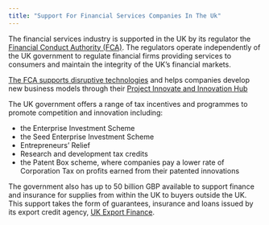 ```yaml
---
title: "Support For Financial Services Companies In The Uk"
---
```

The financial services industry is supported in the UK by its regulator the [Financial Conduct Authority (FCA)](https://www.fca.org.uk/about/the-fca). The regulators operate independently of the UK government to regulate financial firms providing services to consumers and maintain the integrity of the UK’s financial markets.

[The FCA supports disruptive technologies](https://www.fca.org.uk/news/speeches/uk-fintech-regulating-innovation) and helps companies develop new business models through their [Project Innovate and Innovation Hub](https://www.fca.org.uk/firms/project-innovate-innovation-hub)

The UK government offers a range of tax incentives and programmes to promote competition and innovation including:

- the Enterprise Investment Scheme
- the Seed Enterprise Investment Scheme 
- Entrepreneurs’ Relief 
- Research and development tax credits
- the Patent Box scheme, where companies pay a lower rate of Corporation Tax on profits earned from their patented innovations

The government also has up to 50 billion GBP available to support finance and insurance for   supplies from within the UK to buyers outside the UK. This support takes the form of guarantees, insurance and loans issued by its export credit agency, [UK Export Finance](https://www.gov.uk/guidance/inward-investment-access-to-the-uks-export-credit-agency).
